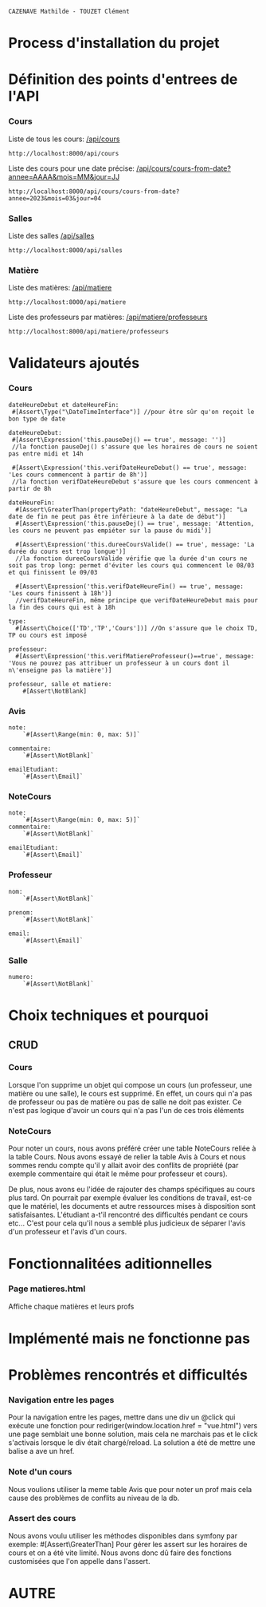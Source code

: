`CAZENAVE Mathilde - TOUZET Clément`

# Process d'installation du projet

# Définition des points d'entrees de l'API

### Cours

Liste de tous les cours:
[/api/cours](http://localhost:8000/api/cours)

```
http://localhost:8000/api/cours
```

Liste des cours pour une date précise: [/api/cours/cours-from-date?annee=AAAA&mois=MM&jour=JJ](http://localhost:8000/api/cours/cours-from-date?annee=2023&mois=03&jour=04)

```
http://localhost:8000/api/cours/cours-from-date?annee=2023&mois=03&jour=04
```

### Salles

Liste des salles
[/api/salles](http://localhost:8000/api/salles)

```
http://localhost:8000/api/salles
```

### Matière

Liste des matières: [/api/matiere](http://localhost:8000/api/matiere)

```
http://localhost:8000/api/matiere
```

Liste des professeurs par matières: [/api/matiere/professeurs](http://localhost:8000/api/matiere/professeurs)

```
http://localhost:8000/api/matiere/professeurs
```

# Validateurs ajoutés

### Cours

```
dateHeureDebut et dateHeureFin:  
 #[Assert\Type("\DateTimeInterface")] //pour être sûr qu'on reçoit le bon type de date
```  

```  
dateHeureDebut:
 #[Assert\Expression('this.pauseDej() == true', message: '')]
 //la fonction pauseDej() s'assure que les horaires de cours ne soient pas entre midi et 14h
 
 #[Assert\Expression('this.verifDateHeureDebut() == true', message: 'Les cours commencent à partir de 8h')]
 //la fonction verifDateHeureDebut s'assure que les cours commencent à partir de 8h
``` 
``` 
dateHeureFin: 
  #[Assert\GreaterThan(propertyPath: "dateHeureDebut", message: "La date de fin ne peut pas être inférieure à la date de début")]
  #[Assert\Expression('this.pauseDej() == true', message: 'Attention, les cours ne peuvent pas empiéter sur la pause du midi')]

  #[Assert\Expression('this.dureeCoursValide() == true', message: 'La durée du cours est trop longue')]
  //la fonction dureeCoursValide vérifie que la durée d'un cours ne soit pas trop long: permet d'éviter les cours qui commencent le 08/03 et qui finissent le 09/03
  
  #[Assert\Expression('this.verifDateHeureFin() == true', message: 'Les cours finissent à 18h')]
  //verifDateHeureFin, même principe que verifDateHeureDebut mais pour la fin des cours qui est à 18h
``` 
``` 
type:
  #[Assert\Choice(['TD','TP','Cours'])] //On s'assure que le choix TD, TP ou cours est imposé
``` 
``` 
professeur: 
  #[Assert\Expression('this.verifMatiereProfesseur()==true', message: 'Vous ne pouvez pas attribuer un professeur à un cours dont il n\'enseigne pas la matière')] 
``` 
``` 
professeur, salle et matiere: 
    #[Assert\NotBlank]
``` 
### Avis
``` 
note:
    `#[Assert\Range(min: 0, max: 5)]`

commentaire: 
    `#[Assert\NotBlank]`

emailEtudiant:
    `#[Assert\Email]`    
``` 

### NoteCours
``` 
note:
    `#[Assert\Range(min: 0, max: 5)]` 
commentaire: 
    `#[Assert\NotBlank]`

emailEtudiant:
    `#[Assert\Email]`  
``` 
### Professeur
``` 
nom:
    `#[Assert\NotBlank]`

prenom:
    `#[Assert\NotBlank]`

email:
    `#[Assert\Email]`
``` 
### Salle
``` 
numero:
    `#[Assert\NotBlank]`
``` 

# Choix techniques et pourquoi

## CRUD
### Cours
Lorsque l'on supprime un objet qui compose un cours (un professeur, une matière ou une salle), le cours est supprimé.
En effet, un cours qui n'a pas de professeur ou pas de matière ou pas de salle ne doit pas exister. 
Ce n'est pas logique d'avoir un cours qui n'a pas l'un de ces trois éléments

### NoteCours
Pour noter un cours, nous avons préféré créer une table NoteCours reliée à la table Cours.
Nous avons essayé de relier la table Avis à Cours et nous sommes rendu compte qu'il y allait avoir des conflits
de propriété (par exemple commentaire qui était le même pour professeur et cours). 

De plus, nous avons eu l'idée de rajouter des champs spécifiques au cours plus tard.
On pourrait par exemple évaluer les conditions de travail, est-ce que le matériel, les documents et autre ressources mises à disposition sont satisfaisantes.
L'étudiant a-t'il rencontré des difficultés pendant ce cours etc...
C'est pour cela qu'il nous a semblé plus judicieux de séparer l'avis d'un professeur et l'avis d'un cours.

# Fonctionnalitées aditionnelles

### Page matieres.html

Affiche chaque matières et leurs profs

# Implémenté mais ne fonctionne pas


# Problèmes rencontrés et difficultés

### Navigation entre les pages

Pour la navigation entre les pages, mettre dans une div un @click qui exécute une fonction pour rediriger(window.location.href = "vue.html") vers une page semblait une bonne solution, mais cela ne marchais pas et le click s'activais lorsque le div était chargé/reload. La solution a été de mettre une balise a ave un href.

### Note d'un cours

Nous voulions utiliser la meme table Avis que pour noter un prof mais cela cause des problèmes de conflits au niveau de la db.

### Assert des cours

Nous avons voulu utiliser les méthodes disponibles dans symfony par exemple:
#[Assert\GreaterThan]
Pour gérer les assert sur les horaires de cours et on a été vite limité.
Nous avons donc dû faire des fonctions customisées que l'on appelle dans l'assert.

# AUTRE
